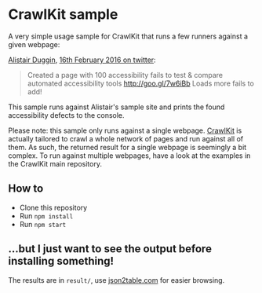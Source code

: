 # CrawlKit sample

A very simple usage sample for CrawlKit that runs a few runners against a given webpage:

[Alistair Duggin](https://twitter.com/dugboticus), [16th February 2016 on twitter](https://twitter.com/dugboticus/status/699738090986958848):
> Created a page with 100 accessibility fails to test & compare automated accessibility tools http://goo.gl/7w6iBb  Loads more fails to add!

This sample runs against Alistair's sample site and prints the found accessibility defects to the console.

Please note: this sample only runs against a single webpage. [CrawlKit](https://github.com/crawlkit/crawlkit) is actually tailored to crawl a whole network of pages and run against all of them. As such, the returned result for a single webpage is seemingly a bit complex. To run against multiple webpages, have a look at the examples in the CrawlKit main repository.

## How to
* Clone this repository
* Run `npm install`
* Run `npm start`

## ...but I just want to see the output before installing something!
The results are in `result/`, use [json2table.com](http://json2table.com/) for easier browsing.
